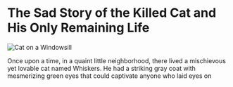 # The Sad Story of the Killed Cat and His Only Remaining Life

![Cat on a Windowsill](image-link-here)

Once upon a time, in a quaint little neighborhood, there lived a mischievous yet lovable cat named Whiskers. He had a striking gray coat with mesmerizing green eyes that could captivate anyone who laid eyes on

